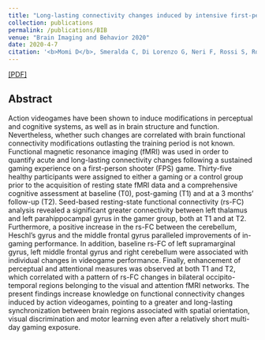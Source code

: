 ```yaml
---
title: "Long-lasting connectivity changes induced by intensive first-person shooter gaming"
collection: publications
permalink: /publications/BIB
venue: "Brain Imaging and Behavior 2020"
date: 2020-4-7
citation: '<b>Momi D</b>, Smeralda C, Di Lorenzo G, Neri F, Rossi S, Rossi A, Santarnecchi E. <i>Brain Imaging and Behavior 2020</i>.'
---
```

[[PDF]](https://link.springer.com/content/pdf/10.1007/s11682-020-00350-2.pdf)


## Abstract
Action videogames have been shown to induce modifications in perceptual and cognitive systems, as well as in brain structure and function. Nevertheless, whether such changes are correlated with brain functional connectivity modifications outlasting the training period is not known. Functional magnetic resonance imaging (fMRI) was used in order to quantify acute and long-lasting connectivity changes following a sustained gaming experience on a first-person shooter (FPS) game. Thirty-five healthy participants were assigned to either a gaming or a control group prior to the acquisition of resting state fMRI data and a comprehensive cognitive assessment at baseline (T0), post-gaming (T1) and at a 3 months’ follow-up (T2). Seed-based resting-state functional connectivity (rs-FC) analysis revealed a significant greater connectivity between left thalamus and left parahippocampal gyrus in the gamer group, both at T1 and at T2. Furthermore, a positive increase in the rs-FC between the cerebellum, Heschl’s gyrus and the middle frontal gyrus paralleled improvements of in-gaming performance. In addition, baseline rs-FC of left supramarginal gyrus, left middle frontal gyrus and right cerebellum were associated with individual changes in videogame performance. Finally, enhancement of perceptual and attentional measures was observed at both T1 and T2, which correlated with a pattern of rs-FC changes in bilateral occipito-temporal regions belonging to the visual and attention fMRI networks. The present findings increase knowledge on functional connectivity changes induced by action videogames, pointing to a greater and long-lasting synchronization between brain regions associated with spatial orientation, visual discrimination and motor learning even after a relatively short multi-day gaming exposure.
